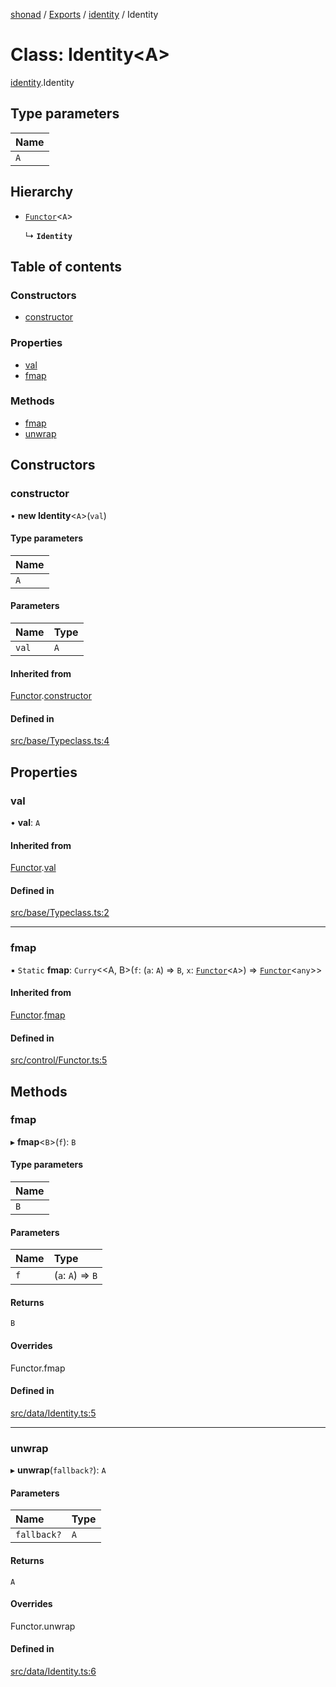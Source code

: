[shonad](../README.md) / [Exports](../modules.md) / [identity](../modules/identity.md) / Identity

# Class: Identity<A\>

[identity](../modules/identity.md).Identity

## Type parameters

| Name |
| :------ |
| `A` |

## Hierarchy

- [`Functor`](functor.Functor.md)<`A`\>

  ↳ **`Identity`**

## Table of contents

### Constructors

- [constructor](identity.Identity.md#constructor)

### Properties

- [val](identity.Identity.md#val)
- [fmap](identity.Identity.md#fmap)

### Methods

- [fmap](identity.Identity.md#fmap-1)
- [unwrap](identity.Identity.md#unwrap)

## Constructors

### constructor

• **new Identity**<`A`\>(`val`)

#### Type parameters

| Name |
| :------ |
| `A` |

#### Parameters

| Name | Type |
| :------ | :------ |
| `val` | `A` |

#### Inherited from

[Functor](functor.Functor.md).[constructor](functor.Functor.md#constructor)

#### Defined in

[src/base/Typeclass.ts:4](https://github.com/jonlaing/shonad/blob/54cf147/src/base/Typeclass.ts#L4)

## Properties

### val

• **val**: `A`

#### Inherited from

[Functor](functor.Functor.md).[val](functor.Functor.md#val)

#### Defined in

[src/base/Typeclass.ts:2](https://github.com/jonlaing/shonad/blob/54cf147/src/base/Typeclass.ts#L2)

___

### fmap

▪ `Static` **fmap**: `Curry`<<A, B\>(`f`: (`a`: `A`) => `B`, `x`: [`Functor`](functor.Functor.md)<`A`\>) => [`Functor`](functor.Functor.md)<`any`\>\>

#### Inherited from

[Functor](functor.Functor.md).[fmap](functor.Functor.md#fmap-1)

#### Defined in

[src/control/Functor.ts:5](https://github.com/jonlaing/shonad/blob/54cf147/src/control/Functor.ts#L5)

## Methods

### fmap

▸ **fmap**<`B`\>(`f`): `B`

#### Type parameters

| Name |
| :------ |
| `B` |

#### Parameters

| Name | Type |
| :------ | :------ |
| `f` | (`a`: `A`) => `B` |

#### Returns

`B`

#### Overrides

Functor.fmap

#### Defined in

[src/data/Identity.ts:5](https://github.com/jonlaing/shonad/blob/54cf147/src/data/Identity.ts#L5)

___

### unwrap

▸ **unwrap**(`fallback?`): `A`

#### Parameters

| Name | Type |
| :------ | :------ |
| `fallback?` | `A` |

#### Returns

`A`

#### Overrides

Functor.unwrap

#### Defined in

[src/data/Identity.ts:6](https://github.com/jonlaing/shonad/blob/54cf147/src/data/Identity.ts#L6)
